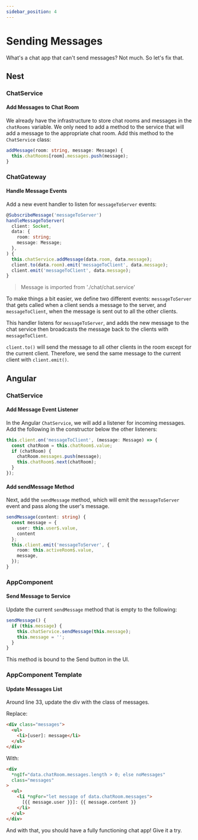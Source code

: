 ```yaml
---
sidebar_position: 4
---
```


# Sending Messages

What's a chat app that can't send messages? Not much. So let's fix that.

## Nest

### ChatService

#### Add Messages to Chat Room

We already have the infrastructure to store chat rooms and
messages in the `chatRooms` variable. We only need to add a
method to the service that will add a message to the appropriate chat room. Add
this method to the `ChatService` class:

```ts title=./server/src/chat/chat.service.ts
addMessage(room: string, message: Message) {
  this.chatRooms[room].messages.push(message);
}
```

### ChatGateway

#### Handle Message Events

Add a new event handler to listen for `messageToServer` events:

```ts
@SubscribeMessage('messageToServer')
handleMessageToServer(
  client: Socket,
  data: {
    room: string;
    message: Message;
  },
) {
  this.chatService.addMessage(data.room, data.message);
  client.to(data.room).emit('messageToClient', data.message);
  client.emit('messageToClient', data.message);
}
```

> Message is imported from './chat/chat.service'

To make things a bit easier, we define two different events: `messageToServer`
that gets called when a client sends a message to the server, and
`messageToClient`, when the message is sent out to all the other clients.

This handler listens for `messageToServer`, and adds the new message to the chat
service then broadcasts the message back to the clients with
`messageToClient`.

`client.to()` will send the message to all other clients in the room except for
the current client. Therefore, we send the same message to the current
client with `client.emit()`.

## Angular

### ChatService

#### Add Message Event Listener

In the Angular `ChatService`, we will add a listener for incoming messages. Add
the following in the constructor below the other listeners:

```ts
this.client.on('messageToClient', (message: Message) => {
  const chatRoom = this.chatRoom$.value;
  if (chatRoom) {
    chatRoom.messages.push(message);
    this.chatRoom$.next(chatRoom);
  }
});
```

#### Add sendMessage Method

Next, add the `sendMessage` method, which will emit the `messageToServer` event
and pass along the user's message.

```ts
sendMessage(content: string) {
  const message = {
    user: this.user$.value,
    content
  };
  this.client.emit('messageToServer', {
    room: this.activeRoom$.value,
    message,
  });
}
```

### AppComponent

#### Send Message to Service

Update the current `sendMessage` method that is empty to the following:

```ts
sendMessage() {
  if (this.message) {
    this.chatService.sendMessage(this.message);
    this.message = '';
  }
}
```

This method is bound to the Send button in the UI.

### AppComponent Template

#### Update Messages List

Around line 33, update the div with the class of messages.

Replace:

```html
<div class="messages">
  <ul>
    <li>[user]: message</li>
  </ul>
</div>
```

With:

```html
<div
  *ngIf="data.chatRoom.messages.length > 0; else noMessages"
  class="messages"
>
  <ul>
    <li *ngFor="let message of data.chatRoom.messages">
      [{{ message.user }}]: {{ message.content }}
    </li>
  </ul>
</div>
```

And with that, you should have a fully functioning chat app! Give it a try.


